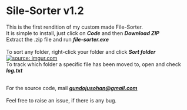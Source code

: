 # Sile-Sorter v1.2
This is the first rendition of my custom made File-Sorter.<br> 
It is simple to install, just click on <b><i>Code</b></i> and then <b><i>Download ZIP</b></i><br> 
Extract the .zip file and run <b><i>file-sorter.exe</b></i>
<br><br>
To sort any folder, right-click your folder and click <b><i>Sort folder</b></i><br>
<a href="https://imgur.com/jKwuqbt"><img src="https://i.imgur.com/jKwuqbt.png" title="source: imgur.com" /></a><br>
To track which folder a specific file has been moved to, open and check <b><i>log.txt</b></i>

<br>For the source code, mail <i><b>gundojusohan@gmail.com</b></i><br>
<br>Feel free to raise an issue, if there is any bug.
